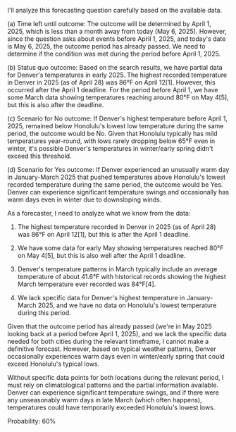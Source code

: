 I'll analyze this forecasting question carefully based on the available data.

(a) Time left until outcome: The outcome will be determined by April 1, 2025, which is less than a month away from today (May 6, 2025). However, since the question asks about events before April 1, 2025, and today's date is May 6, 2025, the outcome period has already passed. We need to determine if the condition was met during the period before April 1, 2025.

(b) Status quo outcome: Based on the search results, we have partial data for Denver's temperatures in early 2025. The highest recorded temperature in Denver in 2025 (as of April 28) was 86°F on April 12[1]. However, this occurred after the April 1 deadline. For the period before April 1, we have some March data showing temperatures reaching around 80°F on May 4[5], but this is also after the deadline.

(c) Scenario for No outcome: If Denver's highest temperature before April 1, 2025, remained below Honolulu's lowest low temperature during the same period, the outcome would be No. Given that Honolulu typically has mild temperatures year-round, with lows rarely dropping below 65°F even in winter, it's possible Denver's temperatures in winter/early spring didn't exceed this threshold.

(d) Scenario for Yes outcome: If Denver experienced an unusually warm day in January-March 2025 that pushed temperatures above Honolulu's lowest recorded temperature during the same period, the outcome would be Yes. Denver can experience significant temperature swings and occasionally has warm days even in winter due to downsloping winds.

As a forecaster, I need to analyze what we know from the data:

1. The highest temperature recorded in Denver in 2025 (as of April 28) was 86°F on April 12[1], but this is after the April 1 deadline.

2. We have some data for early May showing temperatures reached 80°F on May 4[5], but this is also well after the April 1 deadline.

3. Denver's temperature patterns in March typically include an average temperature of about 41.6°F with historical records showing the highest March temperature ever recorded was 84°F[4].

4. We lack specific data for Denver's highest temperature in January-March 2025, and we have no data on Honolulu's lowest temperature during this period.

Given that the outcome period has already passed (we're in May 2025 looking back at a period before April 1, 2025), and we lack the specific data needed for both cities during the relevant timeframe, I cannot make a definitive forecast. However, based on typical weather patterns, Denver occasionally experiences warm days even in winter/early spring that could exceed Honolulu's typical lows.

Without specific data points for both locations during the relevant period, I must rely on climatological patterns and the partial information available. Denver can experience significant temperature swings, and if there were any unseasonably warm days in late March (which often happens), temperatures could have temporarily exceeded Honolulu's lowest lows.

Probability: 60%